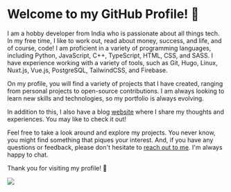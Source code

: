# Welcome to my GitHub Profile! 🚀

 I am a hobby developer from India who is passionate about all things tech. In my free time, I like to work out, read about money, success, and life, and of course, code! I am proficient in a variety of programming languages, including Python, JavaScript, C++, TypeScript, HTML, CSS, and SASS. I have experience working with a variety of tools, such as Git, Hugo, Linux, Nuxt.js, Vue.js, PostgreSQL, TailwindCSS, and Firebase.

On my profile, you will find a variety of projects that I have created, ranging from personal projects to open-source contributions. I am always looking to learn new skills and technologies, so my portfolio is always evolving.

In addition to this, I also have a blog [website](https://www.vaibhav.studio/) where I share my thoughts and experiences. You may like to check it out!

Feel free to take a look around and explore my projects. You never know, you might find something that piques your interest. And, if you have any questions or feedback, please don't hesitate to [reach out to me](https://www.vaibhav.studio/contact/). I'm always happy to chat.

Thank you for visiting my profile! 🙏

<img align="left" src="https://github-stats-alpha.vercel.app/api?username=VaibhavSys&cc=000&tc=fff&ic=fff&bc=000" />
